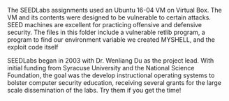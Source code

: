 The SEEDLabs assignments used an Ubuntu 16-04 VM on Virtual Box. The VM and its contents were designed to be vulnerable to certain attacks.
SEED machines are excellent for practicing offensive and defensive security. The files in this folder include a vulnerable retlib program,
a program to find our environment variable we created MYSHELL, and the exploit code itself

SEEDLabs began in 2003 with Dr. Wenliang Du as the project lead. With initial funding from Syracuse University and the National Science
Foundation, the goal was the develop instructional operating systems to bolster computer security education, receiving several
grants for the large scale dissemination of the labs. Try them if you get the time!
